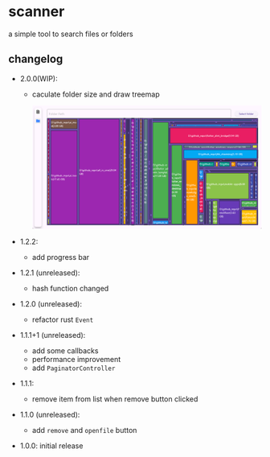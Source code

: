 # scanner

a simple tool to search files or folders

## changelog

* 2.0.0(WIP):
  
  * caculate folder size and draw treemap

    ![image-20241129165523838](image-20241129165523838.png)
  
* 1.2.2:
  * add progress bar

* 1.2.1 (unreleased):
  * hash function changed

* 1.2.0 (unreleased):
  * refactor rust `Event`

* 1.1.1+1 (unreleased):
  * add some callbacks
  * performance improvement
  * add `PaginatorController`

* 1.1.1: 
  * remove item from list when remove button clicked

* 1.1.0 (unreleased): 
  * add `remove` and `openfile` button

* 1.0.0: initial release
